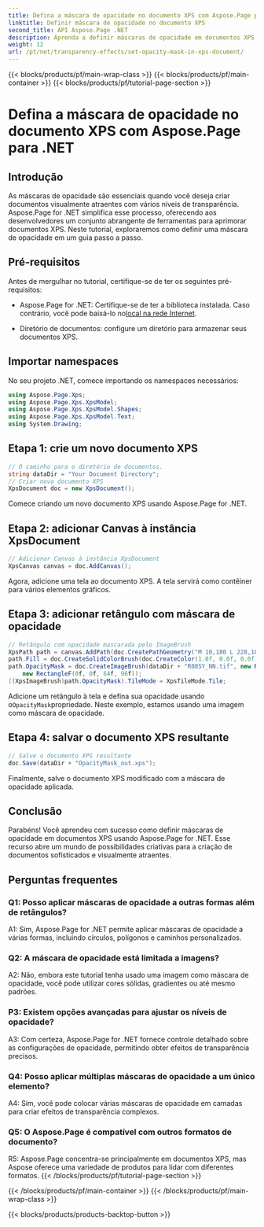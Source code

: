 ```yaml
---
title: Defina a máscara de opacidade no documento XPS com Aspose.Page para .NET
linktitle: Definir máscara de opacidade no documento XPS
second_title: API Aspose.Page .NET
description: Aprenda a definir máscaras de opacidade em documentos XPS usando Aspose.Page for .NET. Melhore a estética do documento sem esforço.
weight: 12
url: /pt/net/transparency-effects/set-opacity-mask-in-xps-document/
---
```


{{< blocks/products/pf/main-wrap-class >}}
{{< blocks/products/pf/main-container >}}
{{< blocks/products/pf/tutorial-page-section >}}

# Defina a máscara de opacidade no documento XPS com Aspose.Page para .NET

## Introdução

As máscaras de opacidade são essenciais quando você deseja criar documentos visualmente atraentes com vários níveis de transparência. Aspose.Page for .NET simplifica esse processo, oferecendo aos desenvolvedores um conjunto abrangente de ferramentas para aprimorar documentos XPS. Neste tutorial, exploraremos como definir uma máscara de opacidade em um guia passo a passo.

## Pré-requisitos

Antes de mergulhar no tutorial, certifique-se de ter os seguintes pré-requisitos:

-  Aspose.Page for .NET: Certifique-se de ter a biblioteca instalada. Caso contrário, você pode baixá-lo no[local na rede Internet](https://releases.aspose.com/page/net/).

- Diretório de documentos: configure um diretório para armazenar seus documentos XPS.

## Importar namespaces

No seu projeto .NET, comece importando os namespaces necessários:

```csharp
using Aspose.Page.Xps;
using Aspose.Page.Xps.XpsModel;
using Aspose.Page.Xps.XpsModel.Shapes;
using Aspose.Page.Xps.XpsModel.Text;
using System.Drawing;
```

## Etapa 1: crie um novo documento XPS

```csharp
// O caminho para o diretório de documentos.
string dataDir = "Your Document Directory";
// Criar novo documento XPS
XpsDocument doc = new XpsDocument();
```

Comece criando um novo documento XPS usando Aspose.Page for .NET.

## Etapa 2: adicionar Canvas à instância XpsDocument

```csharp
// Adicionar Canvas à instância XpsDocument
XpsCanvas canvas = doc.AddCanvas();
```

Agora, adicione uma tela ao documento XPS. A tela servirá como contêiner para vários elementos gráficos.

## Etapa 3: adicionar retângulo com máscara de opacidade

```csharp
// Retângulo com opacidade mascarada pelo ImageBrush
XpsPath path = canvas.AddPath(doc.CreatePathGeometry("M 10,180 L 228,180 228,285 10,285"));
path.Fill = doc.CreateSolidColorBrush(doc.CreateColor(1.0f, 0.0f, 0.0f));
path.OpacityMask = doc.CreateImageBrush(dataDir + "R08SY_NN.tif", new RectangleF(0f, 0f, 128f, 192f),
    new RectangleF(0f, 0f, 64f, 96f));
((XpsImageBrush)path.OpacityMask).TileMode = XpsTileMode.Tile;
```

 Adicione um retângulo à tela e defina sua opacidade usando o`OpacityMask`propriedade. Neste exemplo, estamos usando uma imagem como máscara de opacidade.

## Etapa 4: salvar o documento XPS resultante

```csharp
// Salve o documento XPS resultante
doc.Save(dataDir + "OpacityMask_out.xps");
```

Finalmente, salve o documento XPS modificado com a máscara de opacidade aplicada.

## Conclusão

Parabéns! Você aprendeu com sucesso como definir máscaras de opacidade em documentos XPS usando Aspose.Page for .NET. Esse recurso abre um mundo de possibilidades criativas para a criação de documentos sofisticados e visualmente atraentes.

## Perguntas frequentes

### Q1: Posso aplicar máscaras de opacidade a outras formas além de retângulos?

A1: Sim, Aspose.Page for .NET permite aplicar máscaras de opacidade a várias formas, incluindo círculos, polígonos e caminhos personalizados.

### Q2: A máscara de opacidade está limitada a imagens?

A2: Não, embora este tutorial tenha usado uma imagem como máscara de opacidade, você pode utilizar cores sólidas, gradientes ou até mesmo padrões.

### P3: Existem opções avançadas para ajustar os níveis de opacidade?

A3: Com certeza, Aspose.Page for .NET fornece controle detalhado sobre as configurações de opacidade, permitindo obter efeitos de transparência precisos.

### Q4: Posso aplicar múltiplas máscaras de opacidade a um único elemento?

A4: Sim, você pode colocar várias máscaras de opacidade em camadas para criar efeitos de transparência complexos.

### Q5: O Aspose.Page é compatível com outros formatos de documento?

R5: Aspose.Page concentra-se principalmente em documentos XPS, mas Aspose oferece uma variedade de produtos para lidar com diferentes formatos.
{{< /blocks/products/pf/tutorial-page-section >}}

{{< /blocks/products/pf/main-container >}}
{{< /blocks/products/pf/main-wrap-class >}}

{{< blocks/products/products-backtop-button >}}
